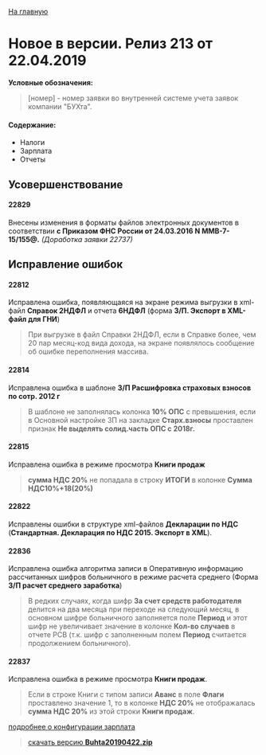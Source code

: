 ﻿[На главную](../../index.md)

# Новое в версии. Релиз 213 от 22.04.2019

**Условные обозначения:**
 >[номер] - номер заявки во внутренней системе учета заявок компании "БУХта".


#### Содержание:

- Налоги
- Зарплата
- Отчеты

## Усовершенствование

#### 22829
Внесены изменения в форматы файлов электронных документов в соответствии __с Приказом ФНС России от 24.03.2016 N ММВ-7-15/155@.__
_(Доработка заявки 22737)_

## Исправление ошибок

#### 22812
Исправлена ошибка, появляющаяся на экране режима выгрузки в xml-файл __Справок 2НДФЛ__ и отчета __6НДФЛ__ (форма __З/П. Экспорт в XML-файл для ГНИ__)
>При выгрузке в файл Справки 2НДФЛ, если в Справке более, чем 20 пар месяц-код вида дохода,
на экране появлялось сообщение об ошибке переполнения массива.

#### 22814
Исправлена ошибка в шаблоне __З/П Расшифровка страховых взносов по сотр. 2012 г__
>В шаблоне не заполнялась колонка __10% ОПС__ с превышения, если в Основной настройке ЗП на закладке __Старх.взносы__
проставлен признак __Не выделять солид.часть ОПС с 2018г.__

#### 22815
Исправлена ошибка в режиме просмотра __Книги продаж__
>__сумма НДС 20%__ не попадала в строку __ИТОГИ__ в колонке __Сумма НДС10%+18(20%)__

#### 22822
Исправлены ошибки в структуре xml-файлов __Декларации по НДС__ (__Стандартная. Декларация по НДС 2015. Экспорт в XML__).

#### 22836
Исправлена ошибка алгоритма записи в Оперативную информацию рассчитанных шифров больничного в режиме расчета среднего (Форма __З/П расчет среднего заработка__)
>В редких случаях, когда шифр __За счет средств работодателя__ делится на два месяца при переходе
на следующий месяц, в основном шифре больничного заполняется поле __Период__ и этот шифр не увеличивает значение в колонке __Кол-во случаев__ в отчете РСВ (т.к. шифр с заполненным полем __Период__ считается продолжением больничного).

#### 22837
Исправлена ошибка в режиме просмотра __Книги продаж__.
>Если в строке Книги с типом записи __Аванс__ в поле __Флаги__ проставлено значение 1, то в колонке __НДС 20%__ не отображалась __сумма НДС 20%__ из этой строки __Книги продаж__.



[подробнее о конфигурации зарплата](Стандартная_Зарплата.htm)

> [скачать версию **Buhta20190422.zip**](Buhta20190422.zip)
